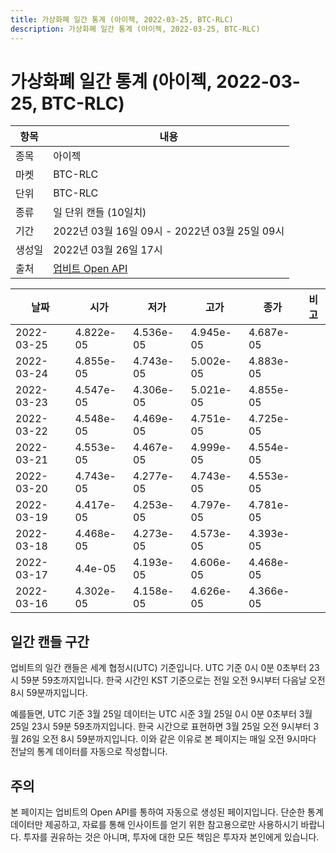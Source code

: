 ```yaml
---
title: 가상화폐 일간 통계 (아이젝, 2022-03-25, BTC-RLC)
description: 가상화폐 일간 통계 (아이젝, 2022-03-25, BTC-RLC)
---
```


가상화폐 일간 통계 (아이젝, 2022-03-25, BTC-RLC)
===

|항목|내용|
|--|--|
|종목|아이젝|
|마켓|BTC-RLC|
|단위|BTC-RLC|
|종류|일 단위 캔들 (10일치)|
|기간|2022년 03월 16일 09시 - 2022년 03월 25일 09시|
|생성일|2022년 03월 26일 17시|
|출처|[업비트 Open API](https://docs.upbit.com)|


|날짜|시가|저가|고가|종가|비고|
|--|--|--|--|--|--|
|2022-03-25|4.822e-05|4.536e-05|4.945e-05|4.687e-05|    |
|2022-03-24|4.855e-05|4.743e-05|5.002e-05|4.883e-05|    |
|2022-03-23|4.547e-05|4.306e-05|5.021e-05|4.855e-05|    |
|2022-03-22|4.548e-05|4.469e-05|4.751e-05|4.725e-05|    |
|2022-03-21|4.553e-05|4.467e-05|4.999e-05|4.554e-05|    |
|2022-03-20|4.743e-05|4.277e-05|4.743e-05|4.553e-05|    |
|2022-03-19|4.417e-05|4.253e-05|4.797e-05|4.781e-05|    |
|2022-03-18|4.468e-05|4.273e-05|4.573e-05|4.393e-05|    |
|2022-03-17|4.4e-05|4.193e-05|4.606e-05|4.468e-05|    |
|2022-03-16|4.302e-05|4.158e-05|4.626e-05|4.366e-05|    |


일간 캔들 구간
---
업비트의 일간 캔들은 세계 협정시(UTC) 기준입니다. 
UTC 기준 0시 0분 0초부터 23시 59분 59초까지입니다. 
한국 시간인 KST 기준으로는 전일 오전 9시부터 다음날 오전 8시 59분까지입니다. 


예를들면, UTC 기준 3월 25일 데이터는 UTC 시준 3월 25일 0시 0분 0초부터 3월 25일 23시 59분 59초까지입니다. 
한국 시간으로 표현하면 3월 25일 오전 9시부터 3월 26일 오전 8시 59분까지입니다. 
이와 같은 이유로 본 페이지는 매일 오전 9시마다 전날의 통계 데이터를 자동으로 작성합니다. 


주의
---


본 페이지는 업비트의 Open API를 통하여 자동으로 생성된 페이지입니다. 
단순한 통계 데이터만 제공하고, 자료를 통해 인사이트를 얻기 위한 참고용으로만 사용하시기 바랍니다. 
투자를 권유하는 것은 아니며, 투자에 대한 모든 책임은 투자자 본인에게 있습니다. 
